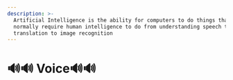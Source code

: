 ```yaml
---
description: >-
  Artificial Intelligence is the ability for computers to do things that
  normally require human intelligence to do from understanding speech to
  translation to image recognition
---
```


# 🔊🔊 Voice🔊🔊

